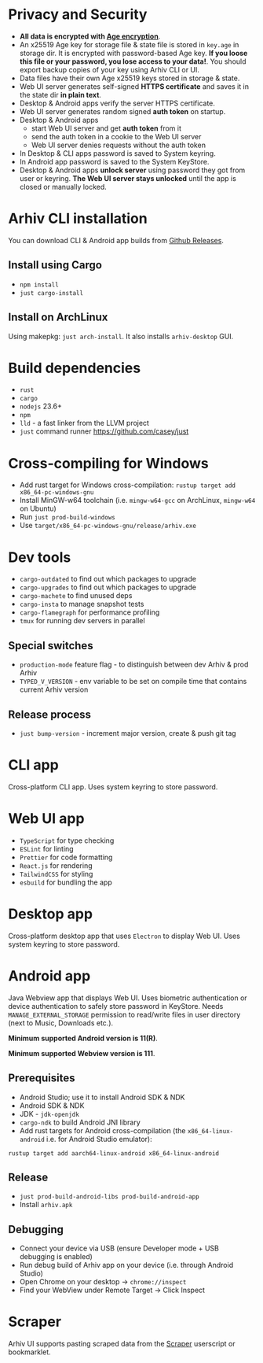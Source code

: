 # Privacy and Security
* **All data is encrypted with [Age encryption](https://age-encryption.org/v1)**.
* An x25519 Age key for storage file & state file is stored in `key.age` in storage dir.
It is encrypted with password-based Age key.
**If you loose this file or your password, you lose access to your data!**.
You should export backup copies of your key using Arhiv CLI or UI.
* Data files have their own Age x25519 keys stored in storage & state.
* Web UI server generates self-signed **HTTPS certificate** and saves it in the state dir **in plain text**.
* Desktop & Android apps verify the server HTTPS certificate.
* Web UI server generates random signed **auth token** on startup.
* Desktop & Android apps
  * start Web UI server and get **auth token** from it
  * send the auth token in a cookie to the Web UI server
  * Web UI server denies requests without the auth token
* In Desktop & CLI apps password is saved to System keyring.
* In Android app password is saved to the System KeyStore.
* Desktop & Android apps **unlock server** using password they got from user or keyring. **The Web UI server stays unlocked** until the app is closed or manually locked.

# Arhiv CLI installation

You can download CLI & Android app builds from [Github Releases](https://github.com/mbme/typed-v/releases).

## Install using Cargo
* `npm install`
* `just cargo-install`

## Install on ArchLinux
Using makepkg: `just arch-install`. It also installs `arhiv-desktop` GUI.

# Build dependencies
* `rust`
* `cargo`
* `nodejs` 23.6+
* `npm`
* `lld` - a fast linker from the LLVM project
* `just` command runner https://github.com/casey/just

# Cross-compiling for Windows
* Add rust target for Windows cross-compilation: `rustup target add x86_64-pc-windows-gnu`
* Install MinGW-w64 toolchain (i.e. `mingw-w64-gcc` on ArchLinux, `mingw-w64` on Ubuntu)
* Run `just prod-build-windows`
* Use `target/x86_64-pc-windows-gnu/release/arhiv.exe`

# Dev tools
* `cargo-outdated` to find out which packages to upgrade
* `cargo-upgrades` to find out which packages to upgrade
* `cargo-machete` to find unused deps
* `cargo-insta` to manage snapshot tests
* `cargo-flamegraph` for performance profiling
* `tmux` for running dev servers in parallel

## Special switches
* `production-mode` feature flag - to distinguish between dev Arhiv & prod Arhiv
* `TYPED_V_VERSION` - env variable to be set on compile time that contains current Arhiv version

## Release process
* `just bump-version` - increment major version, create & push git tag

# CLI app
Cross-platform CLI app. Uses system keyring to store password.

# Web UI app
* `TypeScript` for type checking
* `ESLint` for linting
* `Prettier` for code formatting
* `React.js` for rendering
* `TailwindCSS` for styling
* `esbuild` for bundling the app

# Desktop app
Cross-platform desktop app that uses `Electron` to display Web UI. Uses system keyring to store password.

# Android app
Java Webview app that displays Web UI. Uses biometric authentication or device authentication to safely store password in KeyStore.
Needs `MANAGE_EXTERNAL_STORAGE` permission to read/write files in user directory (next to Music, Downloads etc.).

**Minimum supported Android version is 11(R)**.

**Minimum supported Webview version is 111**.

## Prerequisites
* Android Studio; use it to install Android SDK & NDK
* Android SDK & NDK
* JDK - `jdk-openjdk`
* `cargo-ndk` to build Android JNI library
* Add rust targets for Android cross-compilation (the `x86_64-linux-android` i.e. for Android Studio emulator):
```
rustup target add aarch64-linux-android x86_64-linux-android
```

## Release
* `just prod-build-android-libs prod-build-android-app`
* Install `arhiv.apk`

## Debugging
* Connect your device via USB (ensure Developer mode + USB debugging is enabled)
* Run debug build of Arhiv app on your device (i.e. through Android Studio)
* Open Chrome on your desktop -> `chrome://inspect`
* Find your WebView under Remote Target -> Click Inspect

# Scraper
Arhiv UI supports pasting scraped data from the [Scraper](https://github.com/mbme/scraper) userscript or bookmarklet.